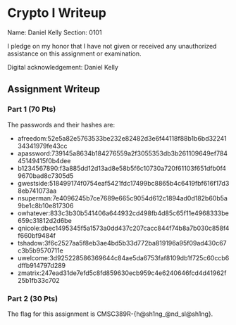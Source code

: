 # Crypto I Writeup

Name: Daniel Kelly
Section: 0101

I pledge on my honor that I have not given or received any unauthorized
assistance on this assignment or examination.

Digital acknowledgement: Daniel Kelly

## Assignment Writeup

### Part 1 (70 Pts)

The passwords and their hashes are:

* afreedom:52e5a82e5763533be232e82482d3e6f44118f88b1b6bd3224134341979fe43cc
* apassword:739145a8634b184276559a2f3055353db3b261109649ef78445149415f0b4dee
* b1234567890:f3a885dd12d13ad8e58b5f6c10730a720f61103f651dfb0f49670bad8c7305d5
* gwestside:518499174f0754eaf5421fdc17499bc8865b4c6419fbf616f17d38eb741073aa
* nsuperman:7e4096245b7ce7689e665c9054d612c1894ad0d182b60b5a9be1c8b10e817306
* owhatever:833c3b30b541406a644932cd498fb4d85c65f11e4968333be659c31812d2d6be
* qnicole:dbec1495345f5a1573a0dd437c207cacc844f74b8a7b030c858f4f660bf9484f
* tshadow:3f6c2527aa5f8eb3ae4bd5b33d772ba819196a95f09ad430c67c3b5b9570711e
* uwelcome:3d925228586369644c84ae5da6753faf8109db1f725c60ccb6dffb914797d289
* zmatrix:247ead31de7efd5c8fd859630ecb959c4e6240646fcd4d41962f25b1fb33c702

### Part 2 (30 Pts)

The flag for this assignment is CMSC389R-{h@sh1ng_@nd_sl@sh1ng}.
